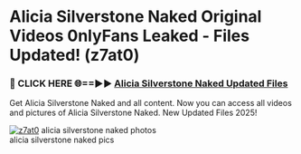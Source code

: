 # Alicia Silverstone Naked Original Videos 0nlyFans Leaked - Files Updated! (z7at0)

<h3>🔴 CLICK HERE 🌐==►► <a href="https://tinyurl.com/up5wt9bj" rel="nofollow">Alicia Silverstone Naked Updated Files</a></h3>

Get Alicia Silverstone Naked and all content. Now you can access all videos and pictures of Alicia Silverstone Naked. New Updated Files 2025!

[![z7at0](https://i.imgur.com/ABiUzMV.gif)](https://tinyurl.com/up5wt9bj)
alicia silverstone naked photos<br>
alicia silverstone naked pics